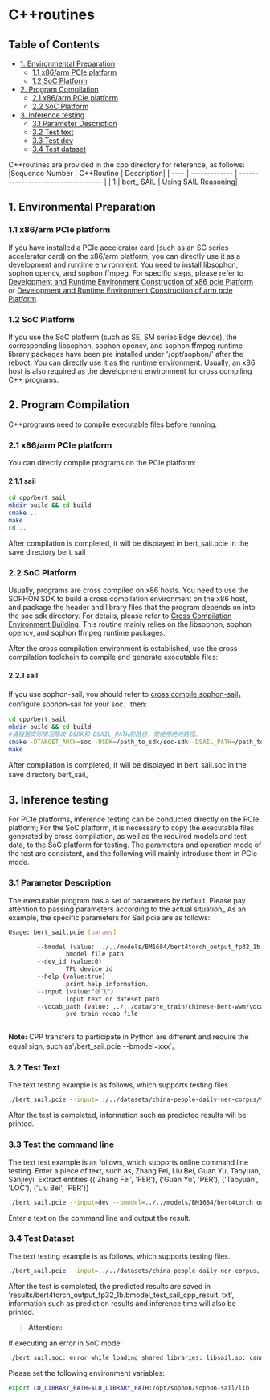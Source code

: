 # C++routines

## Table of Contents

* [1. Environmental Preparation](#1-environmental-preparation)
    * [1.1 x86/arm PCIe platform](#11-x86arm-pice=platform)
    * [1.2 SoC Platform](#12-soc-platform)
* [2. Program Compilation](#2-program-compilation)
    * [2.1 x86/arm PCIe platform](#21-x86/arm-PCIe-platform)
    * [2.2 SoC Platform](#22-SoC-Platform)
* [3. Inference testing](#3-Inference-testing)
    * [3.1 Parameter Description](#31-Parameter-Description)
    * [3.2 Test text](#32-Test-text)
    * [3.3 Test dev](#33-Test-dev)
    * [3.4 Test dataset](#34-Test-dataset)

C++routines are provided in the cpp directory for reference, as follows:
|Sequence Number | C++Routine | Description|
| ---- | ------------- | ----------------------------------- |
| 1 | bert_ SAIL | Using SAIL Reasoning|

## 1. Environmental Preparation
### 1.1 x86/arm PCIe platform
If you have installed a PCIe accelerator card (such as an SC series accelerator card) on the x86/arm platform, you can directly use it as a development and runtime environment. You need to install libsophon, sophon opencv, and sophon ffmpeg. For specific steps, please refer to [Development and Runtime Environment Construction of x86 pcie Platform](../../../docs/Environment_install_Guide_EN.md#3-x86-pcie-Platform-Development-and-Runtime-Environment-Construction) or [Development and Runtime Environment Construction of arm pcie Platform](../../../docs/Environment_install_Guide_EN.md#5-arm-pcie-Platform-Development-and-Runtime-Environment-Construction).



### 1.2 SoC Platform
If you use the SoC platform (such as SE, SM series Edge device), the corresponding libsophon, sophon opencv, and sophon ffmpeg runtime library packages have been pre installed under '/opt/sophon/' after the reboot. You can directly use it as the runtime environment. Usually, an x86 host is also required as the development environment for cross compiling C++ programs.


## 2. Program Compilation
C++programs need to compile executable files before running.
### 2.1 x86/arm PCIe platform
You can directly compile programs on the PCIe platform:
#### 2.1.1 sail
```bash
cd cpp/bert_sail
mkdir build && cd build
cmake .. 
make
cd ..
```
After compilation is completed, it will be displayed in bert_sail.pcie in the save directory bert_sail

### 2.2 SoC Platform
Usually, programs are cross compiled on x86 hosts. You need to use the SOPHON SDK to build a cross compilation environment on the x86 host, and package the header and library files that the program depends on into the soc sdk directory. For details, please refer to [Cross Compilation Environment Building](../../../docs/Environment_INSTALL_Guide_EN.md#41-Cross-compiling-Environment-Construction). This routine mainly relies on the libsophon, sophon opencv, and sophon ffmpeg runtime packages.

After the cross compilation environment is established, use the cross compilation toolchain to compile and generate executable files:

#### 2.2.1 sail
If you use sophon-sail, you should refer to [cross compile sophon-sail](../../../docs/Environment_Install_Guide_EN.md#42-cross-compiling-and-sophon-sail-installation)，configure sophon-sail for your soc，then:

```bash
cd cpp/bert_sail
mkdir build && cd build
#请根据实际情况修改-DSDK和-DSAIL_PATH的路径，需使用绝对路径。
cmake -DTARGET_ARCH=soc -DSDK=/path_to_sdk/soc-sdk -DSAIL_PATH=/path_to_sail/sophon-sail/build_soc/sophon-sail ..
make
```
After compilation is completed, it will be displayed in bert_sail.soc in the save directory bert_sail。

## 3. Inference testing
For PCIe platforms, inference testing can be conducted directly on the PCIe platform; For the SoC platform, it is necessary to copy the executable files generated by cross compilation, as well as the required models and test data, to the SoC platform for testing. The parameters and operation mode of the test are consistent, and the following will mainly introduce them in PCIe mode.

### 3.1 Parameter Description
The executable program has a set of parameters by default. Please pay attention to passing parameters according to the actual situation_ As an example, the specific parameters for Sail.pcie are as follows:
```bash
Usage: bert_sail.pcie [params]

        --bmodel (value: ../../models/BM1684/bert4torch_output_fp32_1b.bmodel)
                bmodel file path
        --dev_id (value:0)
                TPU device id
        --help (value:true)
                print help information.
        --input (value:"张飞")
                input text or dateset path        
        --vocab_path (value: ../../data/pre_train/chinese-bert-wwm/vocab.txt)
                pre_train vocab file
      
```
**Note:** CPP transfers to participate in Python are different and require the equal sign, such as'/bert_sail.pcie --bmodel=xxx`。
### 3.2 Test Text
The text testing example is as follows, which supports testing files.
```bash
./bert_sail.pcie --input=../../datasets/china-people-daily-ner-corpus/test.txt --bmodel=../../models/BM1684/bert4torchoutput_fp32_1b.bmodel --dev_id=0 
```
After the test is completed, information such as predicted results will be printed.
### 3.3 Test the command line
The text test example is as follows, which supports online command line testing.
Enter a piece of text, such as, Zhang Fei, Liu Bei, Guan Yu, Taoyuan, Sanjieyi.
Extract entities {('Zhang Fei', 'PER'), ('Guan Yu', 'PER'), ('Taoyuan', 'LOC'), ('Liu Bei', 'PER')}
```bash
./bert_sail.pcie --input=dev --bmodel=../../models/BM1684/bert4torch_output_fp32_1b.bmodel --dev_id=0 
```
Enter a text on the command line and output the result.

### 3.4 Test Dataset
The text testing example is as follows, which supports testing files.
```bash
./bert_sail.pcie --input=../../datasets/china-people-daily-ner-corpus、example.test --bmodel=../../models/BM1684/bert4torchoutput_fp32_1b.bmodel --dev_id=0 
```
After the test is completed, the predicted results are saved in 'results/bert4torch_output_fp32_1b.bmodel_test_sail_cpp_result. txt', information such as prediction results and inference time will also be printed.
>**Attention:**

If executing an error in SoC mode:
```bash
./bert_sail.soc: error while loading shared libraries: libsail.so: cannot open shared object file: No such file or directory
```
Please set the following environment variables:
```bash
export LD_LIBRARY_PATH=$LD_LIBRARY_PATH:/opt/sophon/sophon-sail/lib
```